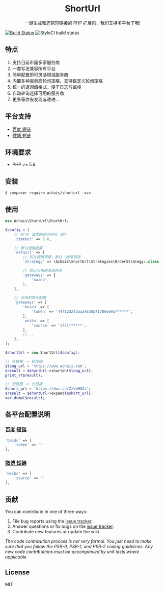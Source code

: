 <h1 align="center"> ShortUrl </h1>

<p align="center">一键生成和还原短链接的 PHP 扩展包，我们支持多平台了哦!</p>

[![Build Status](https://travis-ci.org/achais/shorturl.svg?branch=master)](https://travis-ci.org/achais/shorturl)
![StyleCI build status](https://github.styleci.io/repos/179630448/shield) 

## 特点

1. 支持目前市面多家服务商
2. 一套写法兼容所有平台
3. 简单配置即可灵活增减服务商
4. 内置多种服务商轮询策略、支持自定义轮询策略
5. 统一的返回值格式，便于日志与监控
6. 自动轮询选择可用的服务商
7. 更多等你去发现与改进...

## 平台支持

- [百度 短链](https://dwz.cn/)
- [微博 短链](https://open.weibo.com/wiki/%E5%BE%AE%E5%8D%9AAPI#.E7.9F.AD.E9.93.BE)

## 环境要求

- PHP >= 5.6

## 安装

```shell
$ composer require achais/shorturl -vvv
```

## 使用

```php
use Achais\ShortUrl\ShortUrl;

$config = [
    // HTTP 请求的超时时间（秒）
    'timeout' => 5.0,

    // 默认使用配置
    'default' => [
        // 网关调用策略，默认：顺序调用
        'strategy' => \Achais\ShortUrl\Strategies\OrderStrategy::class,

        // 默认可用的发送网关
        'gateways' => [
            'baidu',
        ],
    ],

    // 可用的网关配置
    'gateways' => [
        'baidu' => [
            'token' => '44712d2fdaaa48d0a717866e9a******',
        ],
        'weibo' => [
            'source' => '1771******',
        ],
        //...
    ],
];

$shortUrl = new ShortUrl($config);

// 长链接 -> 短链接
$long_url = 'https://www.achais.com';
$result = $shortUrl->shorten($long_url);
print_r($result);

// 短链接 -> 长链接
$short_url = 'https://dwz.cn/ZzVmHQZa';
$result = $shortUrl->expand($short_url);
var_dump($result);
```

## 各平台配置说明

### [百度 短链](https://dwz.cn/)
```php
'baidu' => [
    'token' => ''
],
```

### [微博 短链](https://open.weibo.com/wiki/%E5%BE%AE%E5%8D%9AAPI#.E7.9F.AD.E9.93.BE)
```php
'weibo' => [
    'source' => ''
],
```

## 贡献

You can contribute in one of three ways:

1. File bug reports using the [issue tracker](https://github.com/achais/shorturl/issues).
2. Answer questions or fix bugs on the [issue tracker](https://github.com/achais/shorturl/issues).
3. Contribute new features or update the wiki.

_The code contribution process is not very formal. You just need to make sure that you follow the PSR-0, PSR-1, and PSR-2 coding guidelines. Any new code contributions must be accompanied by unit tests where applicable._

## License

MIT
